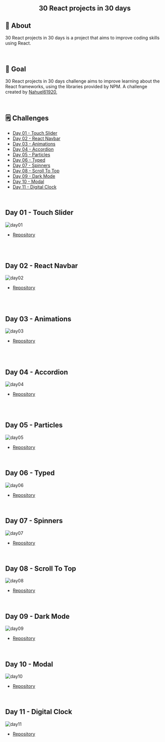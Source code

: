 <h2 align="center"> 30 React projects in 30 days <h2>

## 📝 About

30 React projects in 30 days is a project that aims to improve coding skills using React.

<br>

## 🎯 Goal

30 React projects in 30 days challenge aims to improve learning about the React frameworks, using the libraries provided by NPM. A challenge created by [Nahuel61920](https://github.com/Nahuel61920),

<br>

## 🗒 Challenges

- [Day 01 - Touch Slider](#id01)
- [Day 02 - React Navbar](#id02)
- [Day 03 - Animations](#id03)
- [Day 04 - Accordion](#id04)
- [Day 05 - Particles](#id05)
- [Day 06 - Typed](#id06)
- [Day 07 - Spinners](#id07)
- [Day 08 - Scroll To Top](#id08)
- [Day 09 - Dark Mode](#id09)
- [Day 10 - Modal](#id10)
- [Day 11 - Digital Clock](#id11)

<br>

## Day 01 - Touch Slider <a name="id01"></a>

<img src="./Challenges/Day-01/day01.gif" alt="day01">

- [Repository](https://github.com/Nahuel61920/Touch-slider)

<br>

<br>

## Day 02 - React Navbar <a name="id02"></a>

<img src="./Challenges/Day-02/day02.gif" alt="day02">

- [Repository](https://github.com/Nahuel61920/React-navbar)

<br>

<br>

## Day 03 - Animations <a name="id03"></a>

<img src="./Challenges/Day-03/day03.gif" alt="day03">

- [Repository](https://github.com/Nahuel61920/Animations)

<br>

<br>

## Day 04 - Accordion <a name="id04"></a>

<img src="./Challenges/Day-04/day04.gif" alt="day04">

- [Repository](https://github.com/Nahuel61920/Accordion)

<br>

<br>

## Day 05 - Particles <a name="id05"></a>

<img src="./Challenges/Day-05/day05.gif" alt="day05">

- [Repository](https://github.com/Nahuel61920/Particles)

<br>

## Day 06 - Typed <a name="id06"></a>

<img src="./Challenges/Day-06/day06.gif" alt="day06">

- [Repository](https://github.com/Nahuel61920/Typed)

<br>

## Day 07 - Spinners <a name="id07"></a>

<img src="./Challenges/Day-07/day07.gif" alt="day07">

- [Repository](https://github.com/Nahuel61920/Spinners)

<br>

## Day 08 - Scroll To Top <a name="id08"></a>

<img src="./Challenges/Day-08/day08.gif" alt="day08">

- [Repository](https://github.com/Nahuel61920/ScrollToTop)

<br>

## Day 09 - Dark Mode <a name="id09"></a>

<img src="./Challenges/Day-09/day09.gif" alt="day09">

- [Repository](https://github.com/Nahuel61920/Dark-Mode-React)

<br>

## Day 10 - Modal <a name="id10"></a>

<img src="./Challenges/Day-10/day10.gif" alt="day10">

- [Repository](https://github.com/Nahuel61920/Modal-React)

<br>

## Day 11 - Digital Clock <a name="id11"></a>

<img src="./Challenges/Day-11/day11.gif" alt="day11">

- [Repository](https://github.com/Nahuel61920/Digital-Clock)

<br>
